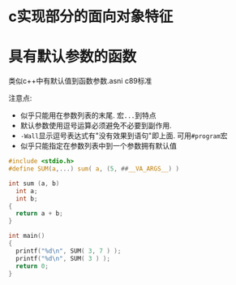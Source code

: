 # c实现部分的面向对象特征

# 具有默认参数的函数

类似c++中有默认值到函数参数.asni c89标准

注意点:
* 似乎只能用在参数列表的末尾. 宏`...`到特点
* 默认参数使用逗号运算必须避免不必要到副作用.
* `-Wall`显示逗号表达式有"没有效果到语句"即上面. 可用`#program`宏
* 似乎只能指定在参数列表中到一个参数拥有默认值


```c
#include <stdio.h>
#define SUM(a,...) sum( a, (5, ##__VA_ARGS__) )

int sum (a, b)
  int a;
  int b;
{
  return a + b;
}

int main()
{
  printf("%d\n", SUM( 3, 7 ) );
  printf("%d\n", SUM( 3 ) );
  return 0;
}
```
